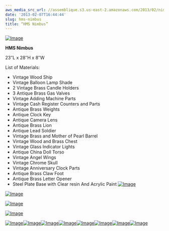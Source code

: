 ```yaml
---
aws_media_src_url: //assemblique.s3.us-east-2.amazonaws.com/2013/02/nimbus-upangle.jpg
date: '2013-02-07T16:44:44'
slug: hms-nimbus
title: “HMS Nimbus”
---
```


 [![Image](//assemblique.s3.us-east-2.amazonaws.com/2013/02/nimbus-upangle.jpg?w=487)](//assemblique.s3.us-east-2.amazonaws.com/2013/02/nimbus-upangle.jpg)

 **HMS Nimbus**

 23″L x 28″H x 8″W

 List of Materials:

  * Vintage Wood Ship
 * Vintage Balloon Lamp Shade
 * 2 Vintage Brass Candle Holders
 * 3 Antique Brass Gas Valves
 * Vintage Adding Machine Parts
 * Vintage Cash Register Counters and Parts
 * Antique Brass Weights
 * Antique Clock Key
 * Antique Camera Lens
 * Antique Brass Lion
 * Antique Lead Soldier
 * Vintage Brass and Mother of Pearl Barrel
 * Vintage Wood and Brass Chest
 * Vintage Glass Indicator Lights
 * Antique China Doll Torso
 * Vintage Angel Wings
 * Vintage Chrome Skull
 * Vintage Anniversary Clock Parts
 * Antique Brass Claw Foot
 * Antique Brass Letter Opener
 * Steel Plate Base with Clear resin And Acrylic Paint
  [![Image](//assemblique.s3.us-east-2.amazonaws.com/2013/02/nimbus-full.jpg?w=487)](//assemblique.s3.us-east-2.amazonaws.com/2013/02/nimbus-full.jpg)

 [![Image](//assemblique.s3.us-east-2.amazonaws.com/2013/02/nimbus-side1.jpg?w=487)](//assemblique.s3.us-east-2.amazonaws.com/2013/02/nimbus-side1.jpg)

 [![Image](//assemblique.s3.us-east-2.amazonaws.com/2013/02/nimbus-hull1.jpg?w=487)](//assemblique.s3.us-east-2.amazonaws.com/2013/02/nimbus-hull1.jpg)

 [![Image](//assemblique.s3.us-east-2.amazonaws.com/2013/02/nimbus-hullbase.jpg?w=487)](//assemblique.s3.us-east-2.amazonaws.com/2013/02/nimbus-hullbase.jpg)

 [![Image](//assemblique.s3.us-east-2.amazonaws.com/2013/02/nimbus-figurehead.jpg?w=487)](//assemblique.s3.us-east-2.amazonaws.com/2013/02/nimbus-figurehead.jpg)[![Image](//assemblique.s3.us-east-2.amazonaws.com/2013/02/nimbus-prop.jpg?w=487)](//assemblique.s3.us-east-2.amazonaws.com/2013/02/nimbus-prop.jpg)[![Image](//assemblique.s3.us-east-2.amazonaws.com/2013/02/nimbus-backangle.jpg?w=487)](//assemblique.s3.us-east-2.amazonaws.com/2013/02/nimbus-backangle.jpg)[![Image](//assemblique.s3.us-east-2.amazonaws.com/2013/02/nimbus-base.jpg?w=487)](//assemblique.s3.us-east-2.amazonaws.com/2013/02/nimbus-base.jpg)[![Image](//assemblique.s3.us-east-2.amazonaws.com/2013/02/nimbus-basket.jpg?w=487)](//assemblique.s3.us-east-2.amazonaws.com/2013/02/nimbus-basket.jpg)[![Image](//assemblique.s3.us-east-2.amazonaws.com/2013/02/nimbus-bow.jpg?w=487)](//assemblique.s3.us-east-2.amazonaws.com/2013/02/nimbus-bow.jpg)[![Image](//assemblique.s3.us-east-2.amazonaws.com/2013/02/nimbus-stern.jpg?w=487)](//assemblique.s3.us-east-2.amazonaws.com/2013/02/nimbus-stern.jpg)[![Image](//assemblique.s3.us-east-2.amazonaws.com/2013/02/nimbus-angle.jpg?w=487)](//assemblique.s3.us-east-2.amazonaws.com/2013/02/nimbus-angle.jpg)